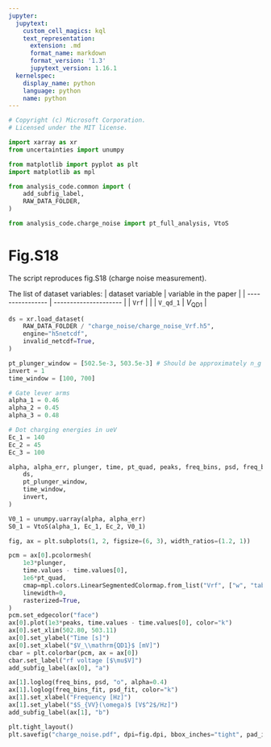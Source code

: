 ```yaml
---
jupyter:
  jupytext:
    custom_cell_magics: kql
    text_representation:
      extension: .md
      format_name: markdown
      format_version: '1.3'
      jupytext_version: 1.16.1
  kernelspec:
    display_name: python
    language: python
    name: python
---
```


```python
# Copyright (c) Microsoft Corporation.
# Licensed under the MIT license.
```

```python
import xarray as xr
from uncertainties import unumpy

from matplotlib import pyplot as plt
import matplotlib as mpl

from analysis_code.common import (
    add_subfig_label,
    RAW_DATA_FOLDER,
)

from analysis_code.charge_noise import pt_full_analysis, VtoS
```

# Fig.S18


The script reproduces fig.S18 (charge noise measurement).

The list of dataset variables:
| dataset variable | variable in the paper |
| ---------------- | --------------------- |
| `Vrf`            |                       |
| `V_qd_1`         | $V_\mathrm{QD1}$      |


```python
ds = xr.load_dataset(
    RAW_DATA_FOLDER / "charge_noise/charge_noise_Vrf.h5",
    engine="h5netcdf",
    invalid_netcdf=True,
)
```

```python
pt_plunger_window = [502.5e-3, 503.5e-3] # Should be approximately n_g wide
invert = 1
time_window = [100, 700]

# Gate lever arms
alpha_1 = 0.46
alpha_2 = 0.45
alpha_3 = 0.48

# Dot charging energies in ueV
Ec_1 = 140
Ec_2 = 45
Ec_3 = 100
```

```python
alpha, alpha_err, plunger, time, pt_quad, peaks, freq_bins, psd, freq_bins_fit, psd_fit = pt_full_analysis(
    ds,
    pt_plunger_window,
    time_window,
    invert,
)

V0_1 = unumpy.uarray(alpha, alpha_err)
S0_1 = VtoS(alpha_1, Ec_1, Ec_2, V0_1)
```

```python
fig, ax = plt.subplots(1, 2, figsize=(6, 3), width_ratios=(1.2, 1))

pcm = ax[0].pcolormesh(
    1e3*plunger,
    time.values - time.values[0],
    1e6*pt_quad,
    cmap=mpl.colors.LinearSegmentedColormap.from_list("Vrf", ["w", "tab:orange"]),
    linewidth=0,
    rasterized=True,
)
pcm.set_edgecolor("face")
ax[0].plot(1e3*peaks, time.values - time.values[0], color="k")
ax[0].set_xlim(502.80, 503.11)
ax[0].set_ylabel("Time [s]")
ax[0].set_xlabel("$V_\\mathrm{QD1}$ [mV]")
cbar = plt.colorbar(pcm, ax = ax[0])
cbar.set_label("rf voltage [$\mu$V]")
add_subfig_label(ax[0], "a")

ax[1].loglog(freq_bins, psd, "o", alpha=0.4)
ax[1].loglog(freq_bins_fit, psd_fit, color="k")
ax[1].set_xlabel("Frequency [Hz]")
ax[1].set_ylabel("$S_{VV}(\omega)$ [V$^2$/Hz]")
add_subfig_label(ax[1], "b")

plt.tight_layout()
plt.savefig("charge_noise.pdf", dpi=fig.dpi, bbox_inches="tight", pad_inches=0.01)
```
